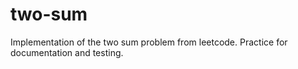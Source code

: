 # two-sum
Implementation of the two sum problem from leetcode. Practice for documentation and testing.
